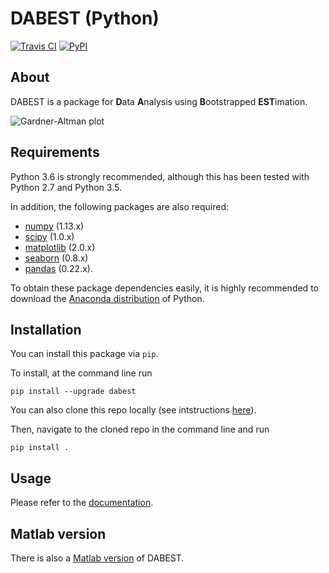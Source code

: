 # DABEST (Python)
[![Travis CI](https://travis-ci.org/ACCLAB/DABEST-python.svg?branch=master)](https://travis-ci.org/ACCLAB/DABEST-python)
[![PyPI](https://img.shields.io/pypi/v/dabest.svg)](https://pypi.python.org/pypi/dabest/0.1.1)

## About

DABEST is a package for **D**ata **A**nalysis using **B**ootstrapped **EST**imation.

![Gardner-Altman plot](https://acclab.github.io/DABEST-python-docs/_images/f1.png)

## Requirements

Python 3.6 is strongly recommended, although this has been tested with Python 2.7 and Python 3.5.

In addition, the following packages are also required:
- [numpy](https://www.numpy.org/) (1.13.x)
- [scipy](https://www.scipy.org/) (1.0.x)
- [matplotlib](https://www.matplotlib.org/) (2.0.x)
- [seaborn](https://seaborn.pydata.org/) (0.8.x)
- [pandas](https://pandas.pydata.org/) (0.22.x).

To obtain these package dependencies easily, it is highly recommended to download the [Anaconda distribution](https://www.continuum.io/downloads) of Python.

## Installation

You can install this package via `pip`.

To install, at the command line run
<!-- ```shell
conda config --add channels conda-forge
conda install dabest
```
or -->
```shell
pip install --upgrade dabest
```
You can also clone this repo locally (see intstructions [here](https://help.github.com/articles/cloning-a-repository/)).

Then, navigate to the cloned repo in the command line and run

```shell
pip install .
```

## Usage

Please refer to the [documentation](https://acclab.github.io/DABEST-python-docs/index.html).

## Matlab version

There is also a [Matlab version](https://github.com/ACCLAB/DABEST-Matlab) of DABEST.

